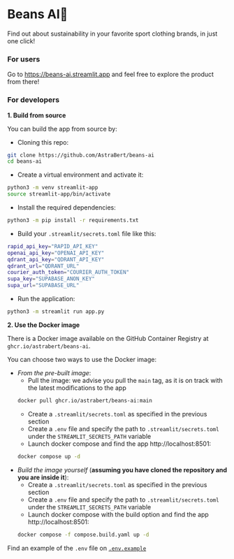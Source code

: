 # Beans AI🫘

Find out about sustainability in your favorite sport clothing brands, in just one click!

### For users

Go to https://beans-ai.streamlit.app and feel free to explore the product from there!

### For developers

**1. Build from source**

You can build the app from source by:

- Cloning this repo:

```bash
git clone https://github.com/AstraBert/beans-ai
cd beans-ai
```

- Create a virtual environment and activate it:

```bash
python3 -m venv streamlit-app
source streamlit-app/bin/activate
```

- Install the required dependencies:

```bash
python3 -m pip install -r requirements.txt
```

- Build your `.streamlit/secrets.toml` file like this:

```bash
rapid_api_key="RAPID_API_KEY"
openai_api_key="OPENAI_API_KEY"
qdrant_api_key="QDRANT_API_KEY"
qdrant_url="QDRANT_URL"
courier_auth_token="COURIER_AUTH_TOKEN"
supa_key="SUPABASE_ANON_KEY"
supa_url="SUPABASE_URL"
```
- Run the application:

```bash
python3 -m streamlit run app.py
```

**2. Use the Docker image**

There is a Docker image available on the GitHub Container Registry at `ghcr.io/astrabert/beans-ai`. 

You can choose two ways to use the Docker image:

- _From the pre-built image_: 
    + Pull the image: we advise you pull the `main` tag, as it is on track with the latest modifications to the app
    ```bash
    docker pull ghcr.io/astrabert/beans-ai:main
    ```
    + Create a `.streamlit/secrets.toml` as specified in the previous section
    + Create a `.env` file and specify the path to `.streamlit/secrets.toml` under the `STREAMLIT_SECRETS_PATH` variable
    + Launch docker compose and find the app http://localhost:8501:
    ```bash
    docker compose up -d
    ```
- _Build the image yourself_ (**assuming you have cloned the repository and you are inside it**): 
    + Create a `.streamlit/secrets.toml` as specified in the previous section
    + Create a `.env` file and specify the path to `.streamlit/secrets.toml` under the `STREAMLIT_SECRETS_PATH` variable
    + Launch docker compose with the build option and find the app http://localhost:8501:
    ```bash
    docker compose -f compose.build.yaml up -d
    ```

Find an example of the `.env` file on [`.env.example`](./.env.example)